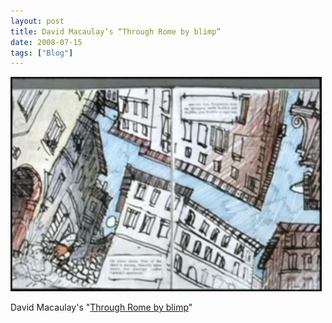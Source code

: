 ```yaml
---
layout: post
title: David Macaulay’s “Through Rome by blimp”
date: 2008-07-15
tags: ["Blog"]
---
```


![](k3Im6rfOqbgi17tegaOn01F5_500.png)  

David Macaulay's "[Through Rome by blimp](http://www.ted.org/index.php/talks/david_macaulay_s_rome_antics.html)"